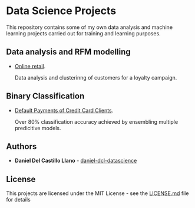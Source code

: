 # Data Science Projects

This repository contains some of my own data analysis and machine learning projects carried out for training and learning purposes.


## Data analysis and RFM modelling

* [Online retail](/online_retailer_RFM.md). 
 
  Data analysis and clusterinng of customers for a loyalty campaign.


## Binary Classification

* [Default Payments of Credit Card Clients](/credit_card_default.md). 

  Over 80% classification accuracy achieved by ensembling multiple predicitive models.


## Authors

* **Daniel Del Castillo Llano** - [daniel-dcl-datascience](https://github.com/daniel-dcl-datascience)


## License

This projects are licensed under the MIT License - see the [LICENSE.md](/LICENSE) file for details

